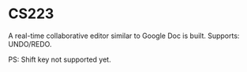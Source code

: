 # CS223

A real-time collaborative editor similar to Google Doc is built.
Supports:
UNDO/REDO.

PS:
Shift key not supported yet.
